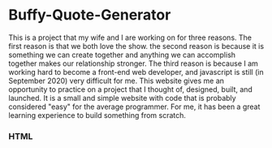 # Buffy-Quote-Generator

 This is a project that my wife and I are working on for three reasons. The first reason is that we both love the show. the second reason is because it is something we can create together and anything we can accomplish together makes our relationship stronger. The third reason is because I am working hard to become a front-end web developer, and javascript is still (in September 2020) very difficult for me. This website gives me an opportunity to practice on a project that I thought of, designed, built, and launched. It is a small and simple website with code that is probably considered "easy" for the average programmer. For me, it has been a great learning experience to build something from scratch. 

### HTML


